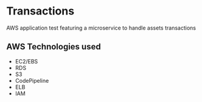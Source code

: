 # Transactions

AWS application test featuring a microservice to handle assets transactions


## AWS Technologies used

* EC2/EBS
* RDS
* S3
* CodePipeline
* ELB
* IAM
